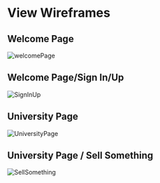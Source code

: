 # View Wireframes

## Welcome Page
![welcomePage]

## Welcome Page/Sign In/Up
![SignInUp]

## University Page
![UniversityPage]

## University Page / Sell Something
![SellSomething]



[welcomePage]: ./wireframes/WelcomePage.png
[SignInUp]: ./wireframes/SignInUp.png
[UniversityPage]: ./wireframes/UniversityPage.png
[SellSomething]: ./wireframes/SellSomething.png
